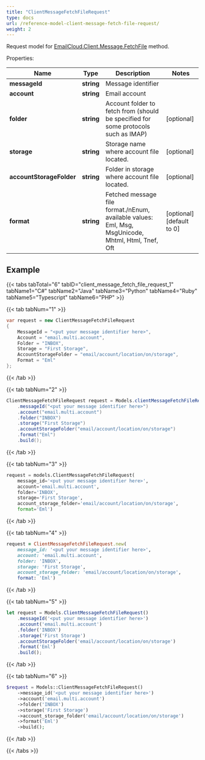 ```yaml
---
title: "ClientMessageFetchFileRequest"
type: docs
url: /reference-model-client-message-fetch-file-request/
weight: 2
---
```


Request model for [EmailCloud.Client.Message.FetchFile](/email/reference-client-message-api/#fetchfile) method.

Properties:

Name | Type | Description | Notes
---- | ---- | ----------- | -----
**messageId** |**string**|Message identifier |
**account** |**string**|Email account |
**folder** |**string**|Account folder to fetch from (should be specified for some protocols such as IMAP)              |[optional] 
**storage** |**string**|Storage name where account file located. |[optional] 
**accountStorageFolder** |**string**|Folder in storage where account file located. |[optional] 
**format** |**string**|Fetched message file format./nEnum, available values: Eml, Msg, MsgUnicode, Mhtml, Html, Tnef, Oft |[optional] [default to 0]

## Example

{{< tabs tabTotal="6" tabID="client_message_fetch_file_request_1" tabName1="C#" tabName2="Java" tabName3="Python" tabName4="Ruby" tabName5="Typescript" tabName6="PHP" >}}

{{< tab tabNum="1" >}}

```csharp
var request = new ClientMessageFetchFileRequest
{ 
    MessageId = "<put your message identifier here>",
    Account = "email.multi.account",
    Folder = "INBOX",
    Storage = "First Storage",
    AccountStorageFolder = "email/account/location/on/storage",
    Format = "Eml"
};
```

{{< /tab >}}

{{< tab tabNum="2" >}}

```java
ClientMessageFetchFileRequest request = Models.clientMessageFetchFileRequest()
    .messageId("<put your message identifier here>")
    .account("email.multi.account")
    .folder("INBOX")
    .storage("First Storage")
    .accountStorageFolder("email/account/location/on/storage")
    .format("Eml")
    .build();
```

{{< /tab >}}

{{< tab tabNum="3" >}}

```python
request = models.ClientMessageFetchFileRequest(
    message_id='<put your message identifier here>',
    account='email.multi.account',
    folder='INBOX',
    storage='First Storage',
    account_storage_folder='email/account/location/on/storage',
    format='Eml')
```

{{< /tab >}}

{{< tab tabNum="4" >}}

```ruby
request = ClientMessageFetchFileRequest.new(
    message_id: '<put your message identifier here>',
    account: 'email.multi.account',
    folder: 'INBOX',
    storage: 'First Storage',
    account_storage_folder: 'email/account/location/on/storage',
    format: 'Eml')
```

{{< /tab >}}

{{< tab tabNum="5" >}}

```typescript
let request = Models.ClientMessageFetchFileRequest()
    .messageId('<put your message identifier here>')
    .account('email.multi.account')
    .folder('INBOX')
    .storage('First Storage')
    .accountStorageFolder('email/account/location/on/storage')
    .format('Eml')
    .build();
```

{{< /tab >}}

{{< tab tabNum="6" >}}

```php
$request = Models::ClientMessageFetchFileRequest()
    ->message_id('<put your message identifier here>')
    ->account('email.multi.account')
    ->folder('INBOX')
    ->storage('First Storage')
    ->account_storage_folder('email/account/location/on/storage')
    ->format('Eml')
    ->build();
```

{{< /tab >}}

{{< /tabs >}}


